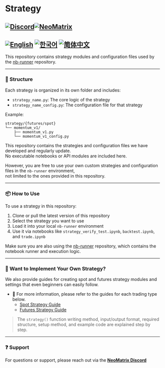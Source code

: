 # Strategy

[![Discord](https://img.shields.io/badge/Discord-2319DC)](https://discord.com/invite/Xn26Q42DXD)[![NeoMatrix](https://img.shields.io/badge/Neomatrix.com-white)](https://discord.com/invite/Xn26Q42DXD)
---
[![English](https://img.shields.io/badge/docs-English-blue)](./README.md) [![한국어](https://img.shields.io/badge/docs-한국어-red)](./docs/README_ko.md)
[![简体中文](https://img.shields.io/badge/docs-简体中文-yellow)](./docs/README.zh-CN.md)
---
This repository contains strategy modules and configuration files used by the [nb-runner](https://github.com/NeoMatrixAI/nb-runner) repository.

---

### 📁 Structure

Each strategy is organized in its own folder and includes:
- `strategy_name.py`: The core logic of the strategy
- `strategy_name_config.py`: The configuration file for that strategy

Example:

```
strategy/{futures/spot}
└── momentum_v1/
    ├── momentum_v1.py
    └── momentum_v1_config.py
```

This repository contains the strategies and configuration files we have developed and regularly update.  
No executable notebooks or API modules are included here.

However, you are free to use your own custom strategies and configuration files in the `nb-runner` environment,  
not limited to the ones provided in this repository.

---

### 📦 How to Use

To use a strategy in this repository:
1. Clone or pull the latest version of this repository
2. Select the strategy you want to use
3. Load it into your local `nb-runner` environment
4. Use it via notebooks like `strategy_verify_test.ipynb`, `backtest.ipynb`, and `trade.ipynb`

Make sure you are also using the [nb-runner](https://github.com/NeoMatrixAI/nb-runner) repository, which contains the notebook runner and execution logic.

---

### 🧩 Want to Implement Your Own Strategy?

We also provide guides for creating spot and futures strategy modules and settings that even beginners can easily follow.

- 📘 For more information, please refer to the guides for each trading type below.
  - [Spot Strategy Guide](./spot/README.md)
  - [Futures Strategy Guide](./futures/README.md)

> The `strategy()` function writing method, input/output format, required structure, setup method, and example code are explained step by step.

---

### ❓ Support

For questions or support, please reach out via the [**NeoMatrix Discord**](https://discord.gg/Xn26Q42DXD)
